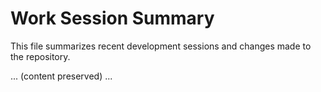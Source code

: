 # Work Session Summary

This file summarizes recent development sessions and changes made to the repository.

... (content preserved) ...
